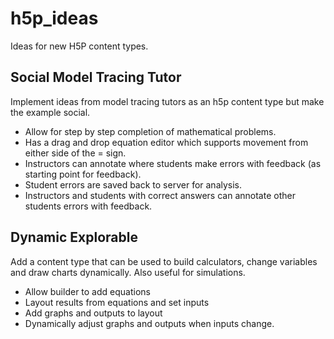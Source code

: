 # h5p_ideas
Ideas for new H5P content types.

## Social Model Tracing Tutor
Implement ideas from model tracing tutors as an h5p content type but make the example social.

* Allow for step by step completion of mathematical problems. 
* Has a drag and drop equation editor which supports movement from either side of the = sign.
* Instructors can annotate where students make errors with feedback (as starting point for feedback).
* Student errors are saved back to server for analysis.
* Instructors and students with correct answers can annotate other students errors with feedback.

## Dynamic Explorable
Add a content  type that can be used to build calculators, change variables and draw charts dynamically. Also useful for simulations.

* Allow builder to add equations
* Layout results from equations and set inputs
* Add graphs and outputs to layout
* Dynamically adjust graphs and outputs when inputs change.



